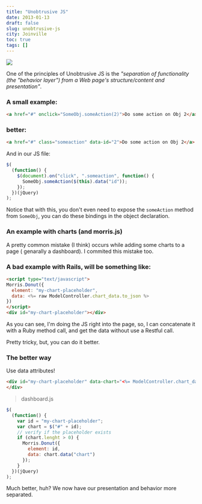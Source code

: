 ```yaml
---
title: "Unobtrusive JS"
date: 2013-01-13
draft: false
slug: unobtrusive-js
city: Joinville
toc: true
tags: []
---
```


![](/public/images/unobtrusive-js/4aebb97c-0ec2-437e-b6f6-426395e89121.png)

One of the principles of Unobtrusive JS is the *"separation of functionality (the "behavior layer") from a Web page's structure/content and presentation"*.

### A small example:

```html
<a href="#" onclick="SomeObj.someAction(2)">Do some action on Obj 2</a>
```

### better:

```html
<a href="#" class="someaction" data-id="2">Do some action on Obj 2</a>
```

And in our JS file:

```javascript
$(
  (function() {
    $(document).on("click", ".someaction", function() {
      SomeObj.someAction($(this).data("id"));
    });
  })(jQuery)
);
```

Notice that with this, you don't even need to expose the `someAction` method from `SomeObj`, you can do these bindings in the object declaration.

### An example with charts (and morris.js)

A pretty common mistake (I think) occurs while adding some charts to a page ( genarally a dashboard). I commited this mistake too.

### A bad example with Rails, will be something like:

```html
<script type="text/javascript">
Morris.Donut({
  element: "my-chart-placeholder",
  data: <%= raw ModelController.chart_data.to_json %>
})
</script>
<div id="my-chart-placeholder"></div>
```

As you can see, I'm doing the JS right into the page, so, I can concatenate it with a Ruby method call, and get the data without use a Restful call.

Pretty tricky, but, you can do it better.

### The better way

Use data attributes!

```html
<div id="my-chart-placeholder" data-chart="<%= ModelController.chart_data.to_json %>">
</div>
```

> dashboard.js
```javascript
$(
  (function() {
    var id = "my-chart-placeholder";
    var chart = $("#" + id);
    // verify if the placeholder exists
    if (chart.lenght > 0) {
      Morris.Donut({
        element: id,
        data: chart.data("chart")
      });
    }
  })(jQuery)
);
```

Much better, huh? We now have our presentation and behavior more separated.
